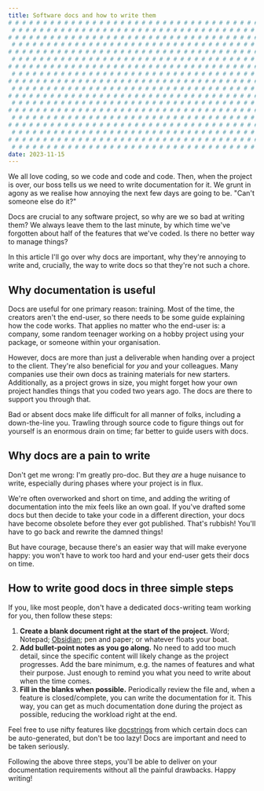 ```yaml
---
title: Software docs and how to write them
# # # # # # # # # # # # # # # # # # # # # # # # # # # # # # # # # # # # # # # #
 # # # # # # # # # # # # # # # # # # # # # # # # # # # # # # # # # # # # # # # #
# # # # # # # # # # # # # # # # # # # # # # # # # # # # # # # # # # # # # # # #
 # # # # # # # # # # # # # # # # # # # # # # # # # # # # # # # # # # # # # # # #
# # # # # # # # # # # # # # # # # # # # # # # # # # # # # # # # # # # # # # # #
 # # # # # # # # # # # # # # # # # # # # # # # # # # # # # # # # # # # # # # # #
# # # # # # # # # # # # # # # # # # # # # # # # # # # # # # # # # # # # # # # #
 # # # # # # # # # # # # # # # # # # # # # # # # # # # # # # # # # # # # # # # #
# # # # # # # # # # # # # # # # # # # # # # # # # # # # # # # # # # # # # # # #
 # # # # # # # # # # # # # # # # # # # # # # # # # # # # # # # # # # # # # # # #
# # # # # # # # # # # # # # # # # # # # # # # # # # # # # # # # # # # # # # # #
 # # # # # # # # # # # # # # # # # # # # # # # # # # # # # # # # # # # # # # # #
# # # # # # # # # # # # # # # # # # # # # # # # # # # # # # # # # # # # # # # #
 # # # # # # # # # # # # # # # # # # # # # # # # # # # # # # # # # # # # # # # #
# # # # # # # # # # # # # # # # # # # # # # # # # # # # # # # # # # # # # # # #
 # # # # # # # # # # # # # # # # # # # # # # # # # # # # # # # # # # # # # # # #
# # # # # # # # # # # # # # # # # # # # # # # # # # # # # # # # # # # # # # # #
 # # # # # # # # # # # # # # # # # # # # # # # # # # # # # # # # # # # # # # # #
date: 2023-11-15
---
```


We all love coding, so we code and code and code. Then, when the project is over, our boss tells us we need to write documentation for it. We grunt in agony as we realise how annoying the next few days are going to be. "Can't someone else do it?"

Docs are crucial to any software project, so why are we so bad at writing them? We always leave them to the last minute, by which time we've forgotten about half of the features that we've coded. Is there no better way to manage things?

In this article I'll go over why docs are important, why they're annoying to write and, crucially, the way to write docs so that they're not such a chore.

## Why documentation is useful

Docs are useful for one primary reason: training. Most of the time, the creators aren't the end-user, so there needs to be some guide explaining how the code works. That applies no matter who the end-user is: a company, some random teenager working on a hobby project using your package, or someone within your organisation.

However, docs are more than just a deliverable when handing over a project to the client. They're also beneficial for _you_ and your colleagues. Many companies use their own docs as training materials for new starters. Additionally, as a project grows in size, you might forget how your own project handles things that you coded two years ago. The docs are there to support you through that.

Bad or absent docs make life difficult for all manner of folks, including a down-the-line you. Trawling through source code to figure things out for yourself is an enormous drain on time; far better to guide users with docs.

## Why docs are a pain to write

Don't get me wrong: I'm greatly pro-doc. But they _are_ a huge nuisance to write, especially during phases where your project is in flux.

We're often overworked and short on time, and adding the writing of documentation into the mix feels like an own goal. If you've drafted some docs but then decide to take your code in a different direction, your docs have become obsolete before they ever got published. That's rubbish! You'll have to go back and rewrite the damned things!

But have courage, because there's an easier way that will make everyone happy: you won't have to work too hard and your end-user gets their docs on time.

## How to write good docs in three simple steps

If you, like most people, don't have a dedicated docs-writing team working for you, then follow these steps:

1. **Create a blank document right at the start of the project.** Word; Notepad; [Obsidian](https://obsidian.md/); pen and paper; or whatever floats your boat.
2. **Add bullet-point notes as you go along.** No need to add too much detail, since the specific content will likely change as the project progresses. Add the bare minimum, e.g. the names of features and what their purpose. Just enough to remind you what you need to write about when the time comes.
3. **Fill in the blanks when possible.** Periodically review the file and, when a feature is closed/complete, you can write the documentation for it. This way, you can get as much documentation done during the project as possible, reducing the workload right at the end.

Feel free to use nifty features like [docstrings](https://en.wikipedia.org/wiki/Docstring) from which certain docs can be auto-generated, but don't be too lazy! Docs are important and need to be taken seriously.

Following the above three steps, you'll be able to deliver on your documentation requirements without all the painful drawbacks. Happy writing!
